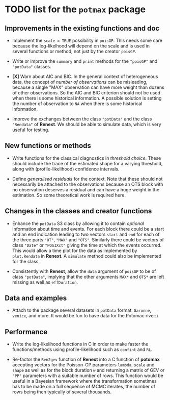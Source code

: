 # TODO list for the `potmax` package


## Improvements in the existing functions and doc

- Implement the `scale = TRUE` possibility in `poisGP`. This needs
  some care because the log-likelhood will depend on the scale and is
  used in several functions or method, not just by the creator
  `poisGP`.

- Write or improve the `summary` and `print` methods for the `"poisGP"` and
  `"potData"` classes.

- **[X]** Warn about AIC and BIC. In the general context of
  heterogeneous data, the concept of *number of observations* can be
  misleading, because a single "MAX" observation can have more weight
  than dozens of other observations. So the AIC and BIC criterion
  should not be used when there is some historical information. A
  possible solution is setting the number of observation to `NA` when
  there is some historical information.

- Improve the exchanges between the class `"potData"` and the class
  `"Rendata"` of **Renext**. We should be able to simulate data, which
  is very useful for testing.

## New functions or methods

- Write functions for the classical diagnostics in *threshold
  choice*. These should include the trace of the estimated shape for a
  varying threshold, along with (profile-likelihood) confidence
  intervals.

- Define *generalised residuals* for the context. Note that these
  should not necessarily be attached to the observations because an
  OTS block with no observation deserves a residual and can have a
  huge weight in the estimation. So some theoretical work is required
  here.

## Changes in the classes and creator functions

- Enhance the `potData` S3 class by allowing it to contain *optional*
  information about time and events. For each block there could be a
  start and an end indication leading to two vectors `start` and `end`
  for each of the three parts `"OT"`, `"MAX"` and `"OTS"`. Similarly
  there could be vectors of class `"Date"` or `"POSIXct"` giving the
  time at which the events occurred. This would allow a time plot for
  the data as implemented by `plot.Rendata` in **Renext**. A
  `simulate` method could also be implemented for the class.

- Consistently with **Renext**, allow the `data` argument of `poisGP`
  to be of class `"potData"`, implying that the other arguments
  `MAX*` and `OTS*` are left missing as well as `effDuration`.

## Data and examples

- Attach to the package several datasets in `potData` format:
  `Garonne`, `venice`, and more. It would be fun to have data for the
  Potomac river:)

## Performance

- Write the log-likelihood functions in C in order to make faster the
  functions/methods using profile-likelihood such as `confint` and `RL`.

- Re-factor the `Ren2gev` function of **Renext** into a C function of
**potomax** accepting vectors for the Poisson-GP parameters `lambda`,
`scale` and `shape` as well as for the block duration `w` and returning
a matrix of GEV or `"PP"` parameters with a suitable number of
rows. This function would be useful in a Bayesian framework where the
transformation sometimes has to be made on a full sequence of MCMC
iterates, the number of rows being then typically of several
thousands.